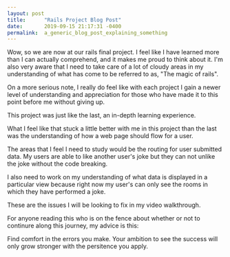 ```yaml
---
layout: post
title:      "Rails Project Blog Post"
date:       2019-09-15 21:17:31 -0400
permalink:  a_generic_blog_post_explaining_something
---
```



Wow, so we are now at our rails final project. I feel like I have learned more than I can actually comprehend, and it makes me proud to think about it. I'm also very aware that I need to take care of a lot of cloudy areas in my understanding of what has come to be referred to as, "The magic of rails".

On a more serious note, I really do feel like with each project I gain a newer level of understanding and appreciation for those who have made it to this point before me without giving up. 


This  project was just like the last, an in-depth learning experience. 

What I feel like that stuck a little better with me in this project than the last was the understanding of how a web page should flow for a user. 

The areas that I feel I need to study would be the routing for user submitted data. 
My  users are able to like another user's joke but they can not unlike the joke without the code breaking. 

I also need to work on my understanding of what data is displayed in a particular view because right now my user's can only see the rooms in which they have performed a joke.

These are the issues I will be looking to fix in my video walkthrough. 

For anyone reading this who is on the fence about whether or not to continure along this journey, my advice is this:

Find comfort in the errors you make. Your ambition to see the success will only grow stronger with the persitence you apply. 

